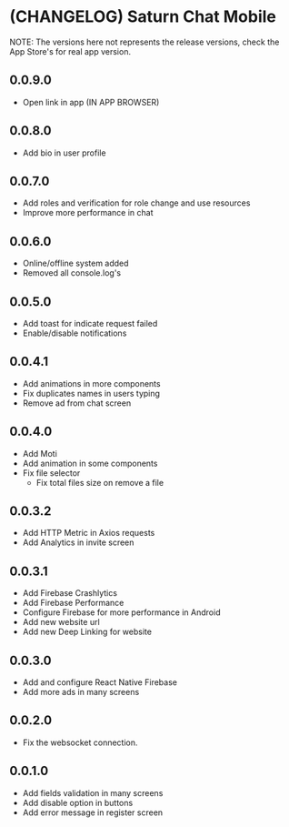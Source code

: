 # (CHANGELOG) Saturn Chat Mobile

NOTE: The versions here not represents the release versions, check the App Store's for real app version.

## 0.0.9.0

- Open link in app (IN APP BROWSER)

## 0.0.8.0

- Add bio in user profile

## 0.0.7.0

- Add roles and verification for role change and use resources
- Improve more performance in chat

## 0.0.6.0

- Online/offline system added
- Removed all console.log's

## 0.0.5.0

- Add toast for indicate request failed
- Enable/disable notifications

## 0.0.4.1

- Add animations in more components
- Fix duplicates names in users typing
- Remove ad from chat screen

## 0.0.4.0

- Add Moti
- Add animation in some components
- Fix file selector
  - Fix total files size on remove a file

## 0.0.3.2

- Add HTTP Metric in Axios requests
- Add Analytics in invite screen

## 0.0.3.1

- Add Firebase Crashlytics
- Add Firebase Performance
- Configure Firebase for more performance in Android
- Add new website url
- Add new Deep Linking for website

## 0.0.3.0

- Add and configure React Native Firebase
- Add more ads in many screens

## 0.0.2.0

- Fix the websocket connection.

## 0.0.1.0

- Add fields validation in many screens
- Add disable option in buttons
- Add error message in register screen
